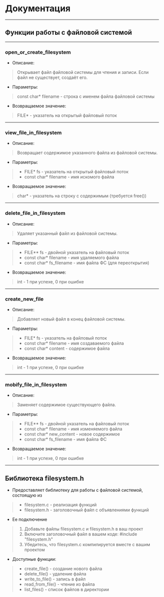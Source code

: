 # Документация
---
## Функции работы с файловой системой
---
### open_or_create_filesystem
* Описание:
> Открывает файл файловой системы для чтения и записи. Если файл не существует, создаёт его.
* Параметры:
> const char* filename - строка с именем файла файловой системы
* Возвращаемое значение:
> FILE* - указатель на открытый файловый поток 
---
### view_file_in_filesystem
* Описание:
> Возвращает содержимое указанного файла из файловой системы.  
* Параметры:
> - FILE* fs - указатель на открытый файловый поток  
> - const char* filename - имя искомого файла  
* Возвращаемое значение:
> char* - указатель на строку с содержимым (требуется free())
---
### delete_file_in_filesystem
* Описание:
> Удаляет указанный файл из файловой системы.  
* Параметры:  
>- FILE** fs - двойной указатель на файловый поток  
>- const char* filename - имя удаляемого файла  
>- const char* fs_filename - имя файла ФС (для переоткрытия)  
* Возвращаемое значение:  
> int - 1 при успехе, 0 при ошибке
---
### create_new_file
 * Описание:
 > Добавляет новый файл в конец файловой системы.  
* Параметры:  
> - FILE* fs - указатель на файловый поток  
> - const char* filename - имя создаваемого файла  
> - const char* content - содержимое файла  
* Возвращаемое значение:
> int - 1 при успехе, 0 при ошибке
---
### mobify_file_in_filesystem
* Описание:
>  Заменяет содержимое существующего файла.  
* Параметры:  
> - FILE** fs - двойной указатель на файловый поток  
> - const char* filename - имя изменяемого файла  
> - const char* new_content - новое содержимое  
> - const char* fs_filename - имя файла ФС  
* Возвращаемое значение:  
> int - 1 при успехе, 0 при ошибке
---
## Библиотека filesystem.h
* Предоставляет библиотеку для работы с файловой системой, состоящую из
> - filesystem.c - реализация функций
> - filesystem.h - заголовочный файл с объявлениями функций
* Ее подключение
> 1. Добавьте файлы filesystem.c и filesystem.h в ваш проект
> 2. Включите заголовочный файл в вашем коде:
  > #include "filesystem.h"
> 3. Убедитесь, что filesystem.c компилируется вместе с вашим проектом
* Доступные функции:
> - create_file() - создание нового файла
> - delete_file() - удаление файла
> - write_to_file() - запись в файл
> - read_from_file() - чтение из файла
> - list_files() - список файлов в директории

